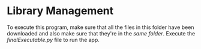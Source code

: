 # Library Management
To execute this program, make sure that all the files in this folder have been downloaded and also make sure that they're in the *same folder*.
Execute the *finalExecutable.py* file to run the app.
